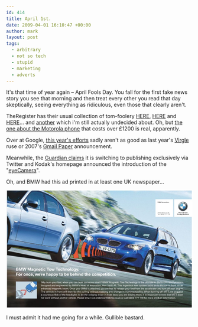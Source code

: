 ```yaml
---
id: 414
title: April 1st.
date: 2009-04-01 16:10:47 +00:00
author: mark
layout: post
tags:
  - arbitrary
  - not so tech
  - stupid
  - marketing
  - adverts
---
```

It's that time of year again &#8211; April Fools Day. You fall for the first fake news story you see that morning and then treat every other you read that day skeptically, seeing everything as ridiculous, even those that clearly aren't.

TheRegister has their usual collection of tom-foolery [HERE](http://www.theregister.co.uk/2009/04/01/watch_out_london/), [HERE](http://www.theregister.co.uk/2009/04/01/apple_secrecy_patent/) and [HERE](http://www.theregister.co.uk/2009/04/01/skype_nsa_backdoor_iphone_deal/)&#8230; and [another](http://www.theregister.co.uk/2009/04/01/laptops_direct_offer/) which i'm still actually undecided about. Oh, but [the one about the Motorola phone](http://www.reghardware.co.uk/2009/04/01/review_phone_motorola_aura/) that costs over £1200 is real, apparently.

Over at Google, [this year's efforts](http://www.google.com/intl/en_us/landing/cadie/) sadly aren't as good as last year's [Virgle](http://www.google.com/virgle/) ruse or 2007's [Gmail Paper](http://mail.google.com/mail/help/paper/more.html) announcement.

Meanwhile, the [Guardian claims](http://www.guardian.co.uk/media/2009/apr/01/guardian-twitter-media-technology) it is switching to publishing exclusively via Twitter and Kodak's homepage announced the introduction of the "[eyeCamera](http://aprilfoolsdayontheweb.com/joke/6309/?size=1)".

Oh, and BMW had this ad printed in at least one UK newspaper&#8230;

![BMW advert, 1st April](/images/fromwp/2009/04/bmw_ad_010409.jpg)

I must admit it had me going for a while. Gullible bastard.
